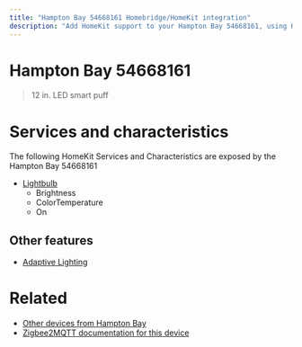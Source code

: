```yaml
---
title: "Hampton Bay 54668161 Homebridge/HomeKit integration"
description: "Add HomeKit support to your Hampton Bay 54668161, using Homebridge, Zigbee2MQTT and homebridge-z2m."
---
```

<!---
This file has been GENERATED using src/docgen/docgen.ts
DO NOT EDIT THIS FILE MANUALLY!
-->
# Hampton Bay 54668161
> 12 in. LED smart puff


# Services and characteristics
The following HomeKit Services and Characteristics are exposed by
the Hampton Bay 54668161

* [Lightbulb](../../light.md)
  * Brightness
  * ColorTemperature
  * On


## Other features
* [Adaptive Lighting](../../light.md)


# Related
* [Other devices from Hampton Bay](../index.md#hampton_bay)
* [Zigbee2MQTT documentation for this device](https://www.zigbee2mqtt.io/devices/54668161.html)